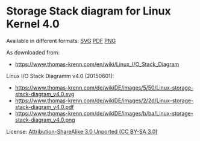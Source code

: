 # Storage Stack diagram for Linux Kernel 4.0

Available in different formats:
[SVG](Linux-storage-stack-diagram_v4.0.svg)
[PDF](Linux-storage-stack-diagram_v4.0.pdf)
[PNG](Linux-storage-stack-diagram_v4.0.png)

As downloaded from:
- <https://www.thomas-krenn.com/en/wiki/Linux_I/O_Stack_Diagram>

Linux I/O Stack Diagramm v4.0 (20150601):
- <https://www.thomas-krenn.com/de/wikiDE/images/5/50/Linux-storage-stack-diagram_v4.0.svg>
- <https://www.thomas-krenn.com/de/wikiDE/images/2/2d/Linux-storage-stack-diagram_v4.0.pdf>
- <https://www.thomas-krenn.com/de/wikiDE/images/b/ba/Linux-storage-stack-diagram_v4.0.png>

License: [Attribution-ShareAlike 3.0 Unported (CC BY-SA 3.0)](https://creativecommons.org/licenses/by-sa/3.0/)

